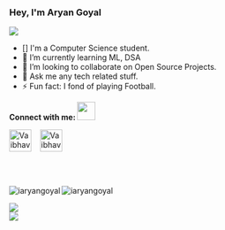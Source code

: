 ### Hey, I'm Aryan Goyal


<a href="https://www.linkedin.com/in/aryan-goyal-3895021b8/">
  <img src="https://img.shields.io/badge/Linkedin-Aryan%20Goyal-blue?style=for-the-badge&logo=linkedin">
</a>

- [] I'm a Computer Science student.
- 🌱 I’m currently learning ML, DSA
- 👀 I’m looking to collaborate on Open Source Projects.
- 💬 Ask me any tech related stuff.
- ⚡ Fun fact: I fond of playing Football.


**Connect with me: <img src="https://github.com/rajput2107/rajput2107/blob/master/Assets/Handshake.gif" height="33px" />**
<p align="left">
  <a href="https://www.linkedin.com/in/aryan-goyal-3895021b8/" target="blank"><img align="center" src="https://cdn.jsdelivr.net/npm/simple-icons@3.0.1/icons/linkedin.svg" alt="Vaibhav Goel" height="40" width="40" /></a> &nbsp;&nbsp;
  <a href="https://www.instagram.com/i_aryangoyal" target="blank"><img align="center" src="https://cdn.jsdelivr.net/npm/simple-icons@3.0.1/icons/instagram.svg" alt="Vaibhav Goel" height="40" width="40" /></a> &nbsp;&nbsp;
  

<br><br>

<p><img align="left" src="https://github-readme-stats.vercel.app/api/top-langs?username=iaryangoyal&show_icons=true&locale=en&layout=compact" alt="iaryangoyal" /></p>


<p><img align="center" src="https://github-readme-streak-stats.herokuapp.com/?user=iaryangoyal&" alt="iaryangoyal" /></p>


![](https://github-readme-stats.vercel.app/api?username=iaryangoyal&show_icons=true&count_private=true&include_all_commits=true&title_color=83d1a2&icon_color=9ca1b8&text_color=9ca1b8&bg_color=0f0f13)  
![](https://komarev.com/ghpvc/?username=iaryangoyal&color=83d1a2)  
